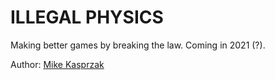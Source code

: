 # ILLEGAL PHYSICS

Making better games by breaking the law. Coming in 2021 (?).

Author: [Mike Kasprzak](https://twitter.com/mikekasprzak)
